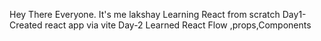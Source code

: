 Hey There Everyone. It's me lakshay
Learning React from scratch
Day1-Created react app via vite 
Day-2 Learned React Flow ,props,Components

